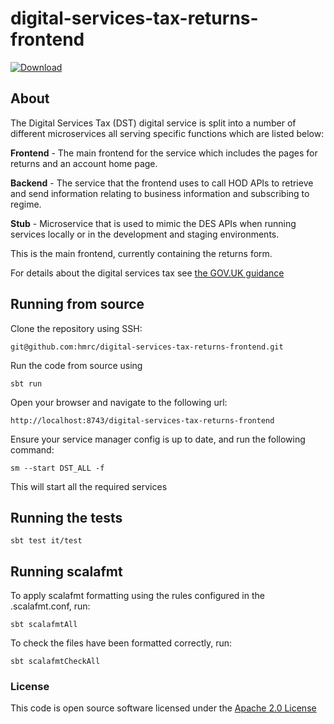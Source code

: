 
# digital-services-tax-returns-frontend

[ ![Download](https://api.bintray.com/packages/hmrc/releases/digital-services-tax-frontend/images/download.svg) ](https://bintray.com/hmrc/releases/digital-services-tax-frontend/_latestVersion)

## About
The Digital Services Tax (DST) digital service is split into a number of different microservices all serving specific functions which are listed below:

**Frontend** - The main frontend for the service which includes the pages for returns and an account home page.

**Backend** - The service that the frontend uses to call HOD APIs to retrieve and send information relating to business information and subscribing to regime.

**Stub** - Microservice that is used to mimic the DES APIs when running services locally or in the development and staging environments.

This is the main frontend, currently containing the returns form.

For details about the digital services tax see [the GOV.UK guidance](https://www.gov.uk/government/consultations/digital-services-tax-draft-guidance)

## Running from source
Clone the repository using SSH:

`git@github.com:hmrc/digital-services-tax-returns-frontend.git`

Run the code from source using

`sbt run`

Open your browser and navigate to the following url:

`http://localhost:8743/digital-services-tax-returns-frontend`

Ensure your service manager config is up to date, and run the following command:

`sm --start DST_ALL -f`

This will start all the required services

## Running the tests

    sbt test it/test

## Running scalafmt

To apply scalafmt formatting using the rules configured in the .scalafmt.conf, run:

`sbt scalafmtAll`

To check the files have been formatted correctly, run:

`sbt scalafmtCheckAll`

### License

This code is open source software licensed under the [Apache 2.0 License]("http://www.apache.org/licenses/LICENSE-2.0.html")
 